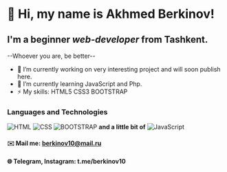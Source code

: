 # 👋 Hi, my name is **Akhmed Berkinov**!
## I'm a beginner *web-developer* from Tashkent.
--Whoever you are, be better--
- 🔭 I’m currently working on very interesting project and will soon publish here.
- 🌱 I’m currently learning JavaScript and Php.
- ⚡ My skills: HTML5 CSS3 BOOTSTRAP
### Languages and Technologies
![HTML](https://img.shields.io/badge/-HTML-090909?style=for-the-badge&logo=html5)
![CSS](https://img.shields.io/badge/-CSS-090909?style=for-the-badge&logo=css3)
![BOOTSTRAP](https://img.shields.io/badge/-BOOTSTRAP-090909?style=for-the-badge&logo=bootstrap)
**and a little bit of** 
![JavaScript](https://img.shields.io/badge/-JavaScript-090909?style=for-the-badge&logo=JavaScript)
#### ✉️ Mail me: berkinov10@mail.ru
#### 🌐 Telegram, Instagram: t.me/berkinov10

